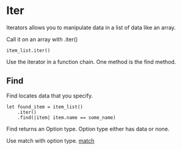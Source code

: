 # Iter

Iterators allows you to manipulate data in a list of data like an array.

Call it on an array with .iter()

```
item_list.iter()
```

Use the iterator in a function chain.  One method is the find method.

## Find

Find locates data that you specify.

```
let found_item = item_list()
    .iter()
    .find(|item| item.name == some_name)
```

Find returns an Option type.  Option type either has data or none.

Use match with option type. [match](match.md)
